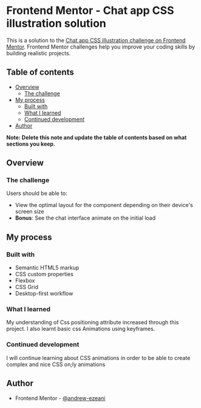 # Frontend Mentor - Chat app CSS illustration solution

This is a solution to the [Chat app CSS illustration challenge on Frontend Mentor](https://www.frontendmentor.io/challenges/chat-app-css-illustration-O5auMkFqY). Frontend Mentor challenges help you improve your coding skills by building realistic projects. 

## Table of contents

- [Overview](#overview)
  - [The challenge](#the-challenge)
- [My process](#my-process)
  - [Built with](#built-with)
  - [What I learned](#what-i-learned)
  - [Continued development](#continued-development)
- [Author](#author)

**Note: Delete this note and update the table of contents based on what sections you keep.**

## Overview

### The challenge

Users should be able to:

- View the optimal layout for the component depending on their device's screen size
- **Bonus**: See the chat interface animate on the initial load


## My process

### Built with

- Semantic HTML5 markup
- CSS custom properties
- Flexbox
- CSS Grid
- Desktop-first workflow

### What I learned

My understanding of Css positioning attribute increased through this project. I also learnt basic css Animations using keyframes.

### Continued development

I will continue learning about CSS animations in order to be able to create complex and nice CSS on;ly animations

## Author

- Frontend Mentor - [@andrew-ezeani](https://www.frontendmentor.io/profile/andrew-ezeani)
